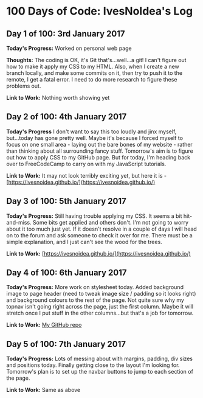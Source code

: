 # 100 Days of Code: IvesNoIdea's Log

## Day 1 of 100: 3rd January 2017

**Today's Progress:** Worked on personal web page

**Thoughts:** The coding is OK, it's Git that's...well...a git! I can't figure out how to make it apply my CSS to my HTML. Also, when I create a new branch locally, and make some commits on it, then try to push it to the remote, I get a fatal error. I need to do more research to figure these problems out.

**Link to Work:** Nothing worth showing yet


## Day 2 of 100: 4th January 2017

**Today's Progress** I don't want to say this too loudly and jinx myself, but...today has gone pretty well. Maybe it's because I forced myself to focus on one small area - laying out the bare bones of my website - rather than thinking about all surrounding fancy stuff. Tomorrow's aim is to figure out how to apply CSS to my GitHub page. But for today, I'm heading back over to FreeCodeCamp to carry on with my JavaScript tutorials.

**Link to Work:** It may not look terribly exciting yet, but here it is - [https://ivesnoidea.github.io/](https://ivesnoidea.github.io/)


## Day 3 of 100: 5th January 2017

**Today's Progress:** Still having trouble applying my CSS. It seems a bit hit-and-miss. Some bits get applied and others don't. I'm not going to worry about it too much just yet. If it doesn't resolve in a couple of days I will head on to the forum and ask someone to check it over for me. There must be a simple explanation, and I just can't see the wood for the trees.

**Link to Work:** [https://ivesnoidea.github.io/](https://ivesnoidea.github.io/)

## Day 4 of 100: 6th January 2017

**Today's Progress:** More work on stylesheet today. Added background image to page header (need to tweak image size / padding so it looks right) and background colours to the rest of the page. Not quite sure why my topnav isn't going right across the page, just the first column. Maybe it will stretch once I put stuff in the other columns...but that's a job for tomorrow.

**Link to Work:** [My GitHub repo](https://github.com/IvesNoIdea/ivesnoidea.github.io)


## Day 5 of 100: 7th January 2017

**Today's Progress:** Lots of messing about with margins, padding, div sizes and positions today. Finally getting close to the layout I'm looking for. Tomorrow's plan is to set up the navbar buttons to jump to each section of the page.

**Link to Work:** Same as above
<!---

# 100 Days Of Code - Log

### Day 0: February 30, 2016 (Example 1)
##### (delete me or comment me out)

**Today's Progress**: Fixed CSS, worked on canvas functionality for the app.

**Thoughts:** I really struggled with CSS, but, overall, I feel like I am slowly getting better at it. Canvas is still new for me, but I managed to figure out some basic functionality.

**Link to work:** [Calculator App](http://www.example.com)

### Day 0: February 30, 2016 (Example 2)
##### (delete me or comment me out)

**Today's Progress**: Fixed CSS, worked on canvas functionality for the app.

**Thoughts**: I really struggled with CSS, but, overall, I feel like I am slowly getting better at it. Canvas is still new for me, but I managed to figure out some basic functionality.

**Link(s) to work**: [Calculator App](http://www.example.com)


### Day 1: June 27, Monday

**Today's Progress**: I've gone through many exercises on FreeCodeCamp.

**Thoughts** I've recently started coding, and it's a great feeling when I finally solve an algorithm challenge after a lot of attempts and hours spent.

**Link(s) to work**
1. [Find the Longest Word in a String](https://www.freecodecamp.com/challenges/find-the-longest-word-in-a-string)
2. [Title Case a Sentence](https://www.freecodecamp.com/challenges/title-case-a-sentence)

--->
